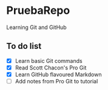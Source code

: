 # PruebaRepo
Learning Git and GitHub

## To do list
- [X] Learn basic Git commands
- [X] Read Scott Chacon's Pro Git
- [X] Learn GitHub flavoured Markdown
- [ ] Add notes from Pro Git to tutorial
